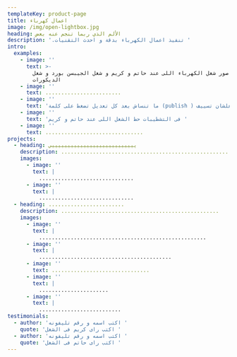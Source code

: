 ```yaml
---
templateKey: product-page
title: اعمال كهرباء
image: /img/open-lightbox.jpg
heading: الألم الذي ربما تنجم عنه بعض
description: '.تنفيذ اعمال الكهرباء بدقة و احدث التقنيات '
intro:
  examples:
    - image: ''
      text: >-
        حط صور شغل الكهرباء اللى عند حاتم و كريم و شغل الجيبسن بورد و شغل
        الديكورات 
    - image: ''
      text: ........................
    - image: ''
      text: 'ما تنساش بعد كل تعديل تضغط على كلمة (publish ) علشان تسييف '
    - image: ''
      text: 'فى التشطيبات حط الشغل اللى عند حاتم و كريم '
    - image: ''
      text: ...............................
projects:
  - heading: يييييييييييييييييييييييييييي
    description: .......................................................
    images:
      - image: ''
        text: |
          ..............................
      - image: ''
        text: |
          ..............................
  - heading: ........................
    description: ..................................................
    images:
      - image: ''
        text: |
          .....................................................
      - image: ''
        text: |
          ..........................................
      - image: ''
        text: ...............................
      - image: ''
        text: |
          ......................
      - image: ''
        text: |
          ..........................
testimonials:
  - author: 'اكتب اسمه و رقم تليفونه '
    quote: 'اكتب راى كريم فى الشغل '
  - author: 'اكتب اسمه و رقم تليفونه '
    quote: 'اكتب راى حاتم فى الشغل '
---
```


